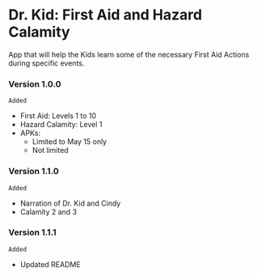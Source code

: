 # Dr. Kid: First Aid and Hazard Calamity
App that will help the Kids learn some of the necessary First Aid Actions during specific events.

### Version 1.0.0
`Added`
- First Aid: Levels 1 to 10
- Hazard Calamity: Level 1
- APKs:
  - Limited to May 15 only
  - Not limited

### Version 1.1.0
`Added`
- Narration of Dr. Kid and Cindy
- Calamity 2 and 3

### Version 1.1.1
`Added`
- Updated README
